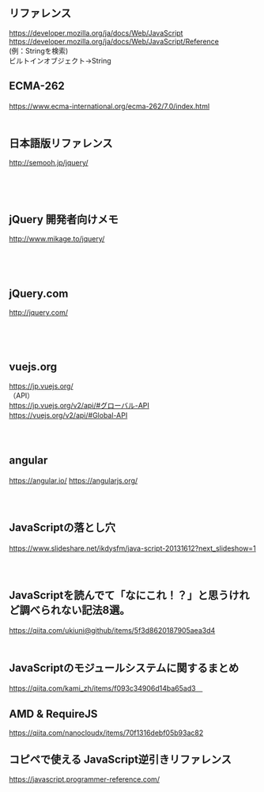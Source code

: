 ## リファレンス  
https://developer.mozilla.org/ja/docs/Web/JavaScript  
https://developer.mozilla.org/ja/docs/Web/JavaScript/Reference    
(例：Stringを検索)  
ビルトインオブジェクト→String  
  

## ECMA-262
https://www.ecma-international.org/ecma-262/7.0/index.html
　  
　  
## 日本語版リファレンス  
http://semooh.jp/jquery/  
　  
　  
　  
## jQuery 開発者向けメモ  
http://www.mikage.to/jquery/  
　  
　  
　  
## jQuery.com  
http://jquery.com/  
　  
　  
　  
## vuejs.org 
https://jp.vuejs.org/  
（API）  
https://jp.vuejs.org/v2/api/#グローバル-API  
https://vuejs.org/v2/api/#Global-API
　  
　  
　  
## angular
https://angular.io/
https://angularjs.org/
　  
　  
　  
## JavaScriptの落とし穴
https://www.slideshare.net/ikdysfm/java-script-20131612?next_slideshow=1
　  
　  
　  
## JavaScriptを読んでて「なにこれ！？」と思うけれど調べられない記法8選。
https://qiita.com/ukiuni@github/items/5f3d8620187905aea3d4
　  
　  
## JavaScriptのモジュールシステムに関するまとめ
https://qiita.com/kami_zh/items/f093c34906d14ba65ad3　  


## AMD & RequireJS
https://qiita.com/nanocloudx/items/70f1316debf05b93ac82


## コピペで使える JavaScript逆引きリファレンス
https://javascript.programmer-reference.com/

